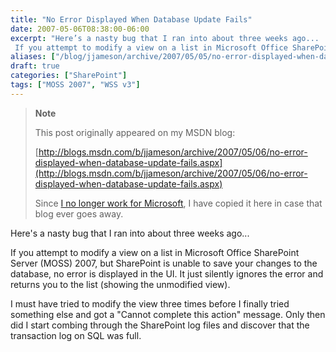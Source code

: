 ```yaml
---
title: "No Error Displayed When Database Update Fails"
date: 2007-05-06T08:38:00-06:00
excerpt: "Here’s a nasty bug that I ran into about three weeks ago... 
 If you attempt to modify a view on a list in Microsoft Office SharePoint Server (MOSS) 2007, but SharePoint is unable to save your changes to the database, no error is displayed in the UI..."
aliases: ["/blog/jjameson/archive/2007/05/05/no-error-displayed-when-database-update-fails.aspx", "/blog/jjameson/archive/2007/05/06/no-error-displayed-when-database-update-fails.aspx"]
draft: true
categories: ["SharePoint"]
tags: ["MOSS 2007", "WSS v3"]
---
```


> **Note**
>
> This post originally appeared on my MSDN blog:
>
> [http://blogs.msdn.com/b/jjameson/archive/2007/05/06/no-error-displayed-when-database-update-fails.aspx](http://blogs.msdn.com/b/jjameson/archive/2007/05/06/no-error-displayed-when-database-update-fails.aspx)
>
> Since [I no longer work for Microsoft](/blog/jjameson/2011/09/02/last-day-with-microsoft), I have copied it here in case that blog ever goes away.

Here's a nasty bug that I ran into about three weeks ago...

If you attempt to modify a view on a list in Microsoft Office SharePoint Server (MOSS) 2007, but SharePoint is unable to save your changes to the database, no error is displayed in the UI. It just silently ignores the error and returns you to the list (showing the unmodified view).

I must have tried to modify the view three times before I finally tried something else and got a "Cannot complete this action" message. Only then did I start combing through the SharePoint log files and discover that the transaction log on SQL was full.

